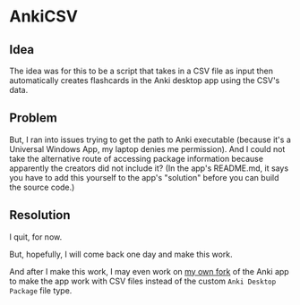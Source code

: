 # AnkiCSV
## Idea
The idea was for this to be a script that takes in a CSV file as input then automatically creates flashcards in the Anki desktop app using the CSV's data.

## Problem
But, I ran into issues trying to get the path to Anki executable (because it's a Universal Windows App, my laptop denies me permission). And I could not take the alternative route of accessing package information because apparently the creators did not include it? (In the app's README.md, it says you have to add this yourself to the app's "solution" before you can build the source code.)

## Resolution
I quit, for now. 

But, hopefully, I will come back one day and make this work.

And after I make this work, I may even work on [my own fork](https://github.com/black-RAM/Anki-Universal-CSV) of the Anki app to make the app work with CSV files instead of the custom `Anki Desktop Package` file type.
